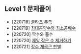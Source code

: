 ## Level 1 문제풀이

- [220718] [콜라츠 추측](https://velog.io/@debby_/%EC%BD%9C%EB%9D%BC%EC%B8%A0-%EC%B6%94%EC%B8%A1)
- [220719] [최대공약수와 최소공배수](https://velog.io/@debby_/Programmers-Lv.1-Swift-%EC%B5%9C%EB%8C%80%EA%B3%B5%EC%95%BD%EC%88%98%EC%99%80-%EC%B5%9C%EC%86%8C%EA%B3%B5%EB%B0%B0%EC%88%98)
- [220720] 짝수와 홀수
- [220720] [제일 작은 수 제거하기](https://velog.io/@debby_/Programmers-Lv.1-Swift-%EC%A0%9C%EC%9D%BC-%EC%9E%91%EC%9D%80-%EC%88%98-%EC%A0%9C%EA%B1%B0%ED%95%98%EA%B8%B0)
- [220721] [정수 제곱근 판별](https://velog.io/@debby_/Programmers-Lv.1-Swift-%EC%A0%95%EC%88%98-%EC%A0%9C%EA%B3%B1%EA%B7%BC-%ED%8C%90%EB%B3%84)

